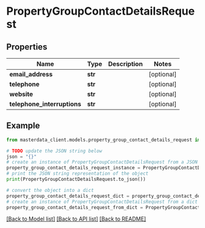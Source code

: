 # PropertyGroupContactDetailsRequest


## Properties

Name | Type | Description | Notes
------------ | ------------- | ------------- | -------------
**email_address** | **str** |  | [optional] 
**telephone** | **str** |  | [optional] 
**website** | **str** |  | [optional] 
**telephone_interruptions** | **str** |  | [optional] 

## Example

```python
from masterdata_client.models.property_group_contact_details_request import PropertyGroupContactDetailsRequest

# TODO update the JSON string below
json = "{}"
# create an instance of PropertyGroupContactDetailsRequest from a JSON string
property_group_contact_details_request_instance = PropertyGroupContactDetailsRequest.from_json(json)
# print the JSON string representation of the object
print(PropertyGroupContactDetailsRequest.to_json())

# convert the object into a dict
property_group_contact_details_request_dict = property_group_contact_details_request_instance.to_dict()
# create an instance of PropertyGroupContactDetailsRequest from a dict
property_group_contact_details_request_from_dict = PropertyGroupContactDetailsRequest.from_dict(property_group_contact_details_request_dict)
```
[[Back to Model list]](../README.md#documentation-for-models) [[Back to API list]](../README.md#documentation-for-api-endpoints) [[Back to README]](../README.md)


